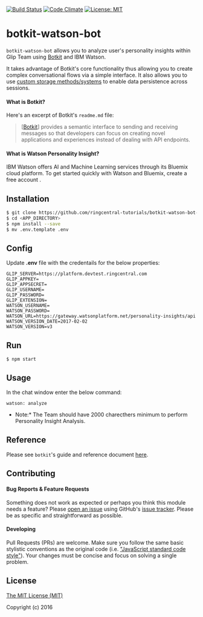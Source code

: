 [![Build Status](https://travis-ci.org/pkvenu/botkit-watson-bot.svg?branch=master)](https://travis-ci.org/pkvenu/botkit-watson-bot)
[![Code Climate](https://img.shields.io/codeclimate/github/pkvenu/botkit-watson-bot.svg)](https://codeclimate.com/github/pkvenu/botkit-watson-bot)
[![License: MIT](https://img.shields.io/badge/License-MIT-yellow.svg)](https://github.com/pkvenu/botkit-watson-bot/blob/master/License)

# botkit-watson-bot

`botkit-watson-bot` allows you to analyze user's personality insights within Glip Team using [Botkit](https://www.github.com/howdyai/botkit) and IBM Watson.

It takes advantage of Botkit's core functionality thus allowing you to create complex conversational flows via a simple interface. It also allows you to use [custom storage methods/systems](https://github.com/howdyai/botkit/blob/master/readme.md#storing-information) to enable data persistence across sessions.

#### What is Botkit?

Here's an excerpt of Botkit's `readme.md` file:

> [[Botkit](https://www.github.com/howdyai/botkit)] provides a semantic interface to sending and receiving messages so that developers can focus on creating novel applications and experiences instead of dealing with API endpoints.

#### What is Watson Personality Insight?
IBM Watson offers AI and Machine Learning services through its Bluemix cloud platform. To get started quickly with Watson and Bluemix, create a free account .

## Installation

```bash
$ git clone https://github.com/ringcentral-tutorials/botkit-watson-bot-nodejs-demo.git
$ cd <APP_DIRECTORY>
$ npm install --save 
$ mv .env.template .env
```

## Config
Update **.env** file with the credentails for the below properties:
```
GLIP_SERVER=https://platform.devtest.ringcentral.com
GLIP_APPKEY=
GLIP_APPSECRET=
GLIP_USERNAME=
GLIP_PASSWORD=
GLIP_EXTENSION=
WATSON_USERNAME=
WATSON_PASSWORD=
WATSON_URL=https://gateway.watsonplatform.net/personality-insights/api
WATSON_VERSION_DATE=2017-02-02
WATSON_VERSION=v3
```

## Run
```
$ npm start
```

## Usage
In the chat window enter the below command:
```
watson: analyze 
```

* Note:* The Team should have 2000 charecthers minimum to perform Personality Insight Analysis. 

## Reference

Please see `botkit`'s guide and reference document [here](https://github.com/howdyai/botkit/blob/master/readme.md#developing-with-botkit).


## Contributing

#### Bug Reports & Feature Requests

Something does not work as expected or perhaps you think this module needs a feature? Please [open an issue](https://github.com/ringcentral-tutorials/botkit-watson-bot-nodejs-demo/issues/new) using GitHub's [issue tracker](https://github.com/ringcentral-tutorials/botkit-watson-bot-nodejs-demo/issues). Please be as specific and straightforward as possible.

#### Developing

Pull Requests (PRs) are welcome. Make sure you follow the same basic stylistic conventions as the original code (i.e. ["JavaScript standard code style"](http://standardjs.com)). Your changes must be concise and focus on solving a single problem.

## License

[The MIT License (MIT)](http://opensource.org/licenses/MIT)

Copyright (c) 2016 
